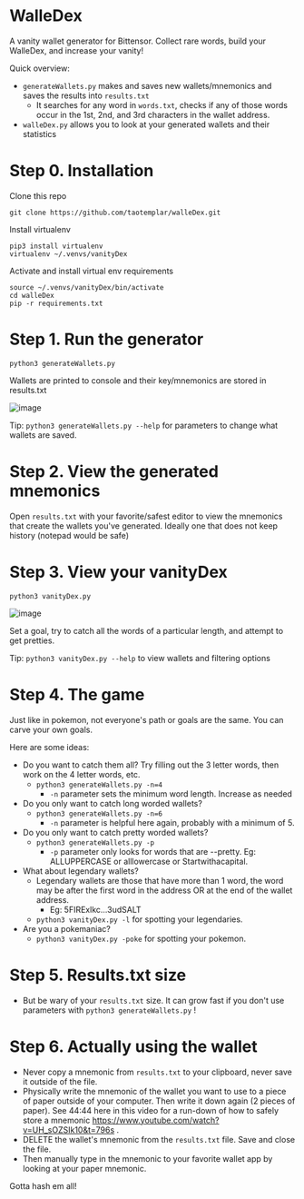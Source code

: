 # WalleDex
A vanity wallet generator for Bittensor.  Collect rare words, build your WalleDex, and increase your vanity!

Quick overview: 
- `generateWallets.py` makes and saves new wallets/mnemonics and saves the results into `results.txt`
  - It searches for any word in `words.txt`, checks if any of those words occur in the 1st, 2nd, and 3rd characters in the wallet address.
- `walleDex.py` allows you to look at your generated wallets and their statistics

# Step 0. Installation
Clone this repo

```
git clone https://github.com/taotemplar/walleDex.git
```

Install virtualenv

```
pip3 install virtualenv
virtualenv ~/.venvs/vanityDex
```

Activate and install virtual env requirements

```
source ~/.venvs/vanityDex/bin/activate
cd walleDex
pip -r requirements.txt
```



# Step 1. Run the generator

```
python3 generateWallets.py
```

Wallets are printed to console and their key/mnemonics are stored in results.txt

![image](https://github.com/user-attachments/assets/c5a22bcb-2498-4641-8e0e-c9b37970490f)

Tip: `python3 generateWallets.py --help` for parameters to change what wallets are saved.


# Step 2. View the generated mnemonics

Open `results.txt` with your favorite/safest editor to view the mnemonics that create the wallets you've generated.  Ideally one that does not keep history (notepad would be safe)

# Step 3. View your vanityDex

```
python3 vanityDex.py
```

![image](https://github.com/user-attachments/assets/367772eb-c810-418e-b9a7-318efcced054)

Set a goal, try to catch all the words of a particular length, and attempt to get pretties.

Tip: `python3 vanityDex.py --help` to view wallets and filtering options

# Step 4. The game

Just like in pokemon, not everyone's path or goals are the same.  You can carve your own goals.

Here are some ideas:

* Do you want to catch them all?  Try filling out the 3 letter words, then work on the 4 letter words, etc.
  * `python3 generateWallets.py -n=4`
    * `-n` parameter sets the minimum word length.  Increase as needed
* Do you only want to catch long worded wallets?
  * `python3 generateWallets.py -n=6`
    * `-n` parameter is helpful here again, probably with a minimum of 5.
* Do you only want to catch pretty worded wallets?
  * `python3 generateWallets.py -p`
    * `-p` parameter only looks for words that are --pretty.  Eg: ALLUPPERCASE or alllowercase or Startwithacapital.
* What about legendary wallets?
  * Legendary wallets are those that have more than 1 word, the word may be after the first word in the address OR at the end of the wallet address.
    * Eg: 5FIRExlkc...3udSALT
  * `python3 vanityDex.py -l` for spotting your legendaries.
* Are you a pokemaniac?
  * `python3 vanityDex.py -poke` for spotting your pokemon.

# Step 5. Results.txt size
* But be wary of your `results.txt` size.  It can grow fast if you don't use parameters with `python3 generateWallets.py` !

# Step 6. Actually using the wallet
* Never copy a mnemonic from `results.txt` to your clipboard, never save it outside of the file.
* Physically write the mnemonic of the wallet you want to use to a piece of paper outside of your computer.  Then write it down again (2 pieces of paper).  See 44:44 here in this video for a run-down of how to safely store a mnemonic https://www.youtube.com/watch?v=UH_sOZSIk10&t=796s .
* DELETE the wallet's mnemonic from the `results.txt` file.  Save and close the file.
* Then manually type in the mnemonic to your favorite wallet app by looking at your paper mnemonic.

Gotta hash em all!
